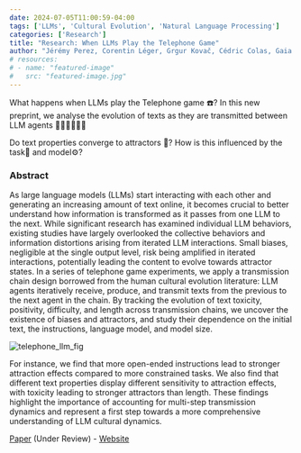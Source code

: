 ```yaml
---
date: 2024-07-05T11:00:59-04:00
tags: ['LLMs', 'Cultural Evolution', 'Natural Language Processing']
categories: ['Research']
title: "Research: When LLMs Play the Telephone Game"
author: "Jérémy Perez, Corentin Léger, Grgur Kovač, Cédric Colas, Gaia Molinaro, Maxime Derex, Pierre-Yves Oudeyer, Clément Moulin-Frier"
# resources:
# - name: "featured-image"
#   src: "featured-image.jpg"
---
```

What happens when LLMs play the Telephone game ☎️? In this new preprint, we analyse the evolution of texts as they are transmitted between LLM agents 🤖💬🤖💬🤖💬 

Do text properties converge to attractors 🧲? How is this influenced by the task📝 and model⚙️?

### Abstract

As large language models (LLMs) start interacting with each other and generating an increasing amount of text online, it becomes crucial to better understand how information is transformed as it passes from one LLM to the next. While significant research has examined individual LLM behaviors, existing studies have largely overlooked the collective behaviors and information distortions arising from iterated LLM interactions. Small biases, negligible at the single output level, risk being amplified in iterated interactions, potentially leading the content to evolve towards attractor states. In a series of telephone game experiments, we apply a transmission chain design borrowed from the human cultural evolution literature: LLM agents iteratively receive, produce, and transmit texts from the previous to the next agent in the chain. By tracking the evolution of text toxicity, positivity, difficulty, and length across transmission chains, we uncover the existence of biases and attractors, and study their dependence on the initial text, the instructions, language model, and model size. 

![telephone_llm_fig](/TelephoneLLM.png)

For instance, we find that more open-ended instructions lead to stronger attraction effects compared to more constrained tasks. We also find that different text properties display different sensitivity to attraction effects, with toxicity leading to stronger attractors than length. These findings highlight the importance of accounting for multi-step transmission dynamics and represent a first step towards a more comprehensive understanding of LLM cultural dynamics. 

[Paper](https://arxiv.org/abs/2407.04503) (Under Review) - [Website](https://sites.google.com/view/telephone-game-llm)

 

